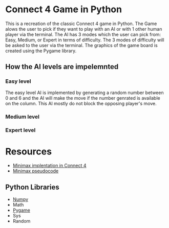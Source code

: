# Connect 4 Game in Python

This is a recreation of the classic Connect 4 game in Python. The Game alows the user to pick if they want to play with an AI or with 1 other human player via the terminal. The AI has 3 modes which the user can pick from: Easy, Medium, or Expert in terms of difficulty. The 3 modes of difficulty will be asked to the user via the terminal. The graphics of the game board is created using the Pygame library. 

## How the AI levels are impelemnted 

### Easy level
The easy level AI is implemented by generating a random number between 0 and 6 and the AI will make the move if the number genrated is available on the column. This AI mostly do not block the opposing player's move. 

### Medium level

### Expert level



# Resources
- [Minimax implentation in Connect 4](https://youtu.be/MMLtza3CZFM)
- [Minimax pseudocode](https://en.wikipedia.org/wiki/Minimax)

## Python Libraries
- [Numpy](https://numpy.org/)
- Math
- [Pygame](https://www.pygame.org/docs/)
- Sys 
- Random
